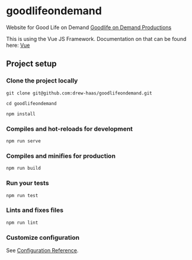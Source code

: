 # goodlifeondemand
Website for Good Life on Demand
[Goodlife on Demand Productions](http://goodlifeondemandproductions.com/)

This is using the Vue JS Framework.
Documentation on that can be found here: [Vue](https://vuejs.org/)

## Project setup
### Clone the project locally
```
git clone git@github.com:drew-haas/goodlifeondemand.git
```
```
cd goodlifeondemand
```
```
npm install
```

### Compiles and hot-reloads for development
```
npm run serve
```

### Compiles and minifies for production
```
npm run build
```

### Run your tests
```
npm run test
```

### Lints and fixes files
```
npm run lint
```

### Customize configuration
See [Configuration Reference](https://cli.vuejs.org/config/).

